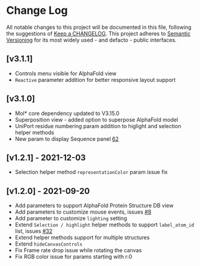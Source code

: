 # Change Log
All notable changes to this project will be documented in this file, following the suggestions of [Keep a CHANGELOG](http://keepachangelog.com/). This project adheres to [Semantic Versioning](http://semver.org/) for its most widely used - and defacto - public interfaces.

## [v3.1.1]
- Controls menu visible for AlphaFold view
- ``Reactive`` parameter addition for better responsive layout support

## [v3.1.0]
- Mol* core dependency updated to V3.15.0
- Superposition view - added option to superpose AlphaFold model
- UniPort residue numbering param addition to higlight and selection helper methods
- New param to display Sequence panel [62](https://github.com/molstar/pdbe-molstar/issues/62)

## [v1.2.1] - 2021-12-03
- Selection helper method ``representationColor`` param issue fix

## [v1.2.0] - 2021-09-20
- Add parameters to support AlphaFold Protein Structure DB view
- Add parameters to customize mouse events, issues [#8](https://github.com/PDBeurope/pdbe-molstar/issues/8) 
- Add parameter to customize ``lighting`` setting
- Extend ``Selection / highlight`` helper methods to support ``label_atom_id`` list, issues [#32](https://github.com/PDBeurope/pdbe-molstar/issues/32)
- Extend helper methods support for multiple structures
- Extend ``hideCanvasControls``
- Fix Frame rate drop issue while rotating the canvas
- Fix RGB color issue for params starting with r:0